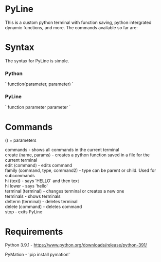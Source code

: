 # PyLine
This is a custom python terminal with function saving, python intergrated dynamic functions, and more.
The commands available so far are:

# Syntax
The syntax for PyLine is simple.

<h3>Python</h3>
`
  function(parameter, parameter)
`

<h3>PyLine</h3>
`
  function parameter parameter
`

# Commands
() = parameters  
  
commands - shows all commands in the current terminal  
create (name, params) - creates a python function saved in a file for the current terminal  
edit (command) - edits command  
family (command, type, command2) - type can be parent or child. Used for subcommands  
hi (text) - says 'HELLO' and then text  
hi lower - says 'hello'  
terminal (terminal) - changes terminal or creates a new one  
terminals - shows terminals  
delterm (terminal) - deletes terminal  
delete (command) - deletes command  
stop - exits PyLine  

# Requirements

Python 3.9.1 - https://www.python.org/downloads/release/python-391/  

PyMation - 'pip install pymation'